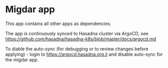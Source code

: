 # Migdar app

This app contains all other apps as dependencies.

The app is continuously synced to Hasadna cluster via ArgoCD, see https://github.com/hasadna/hasadna-k8s/blob/master/docs/argocd.md

To diable the auto-sync (for debugging or to review changes before applying) -
login to https://argocd.hasadna.org.il and disable auto-sync for the migdar app.
